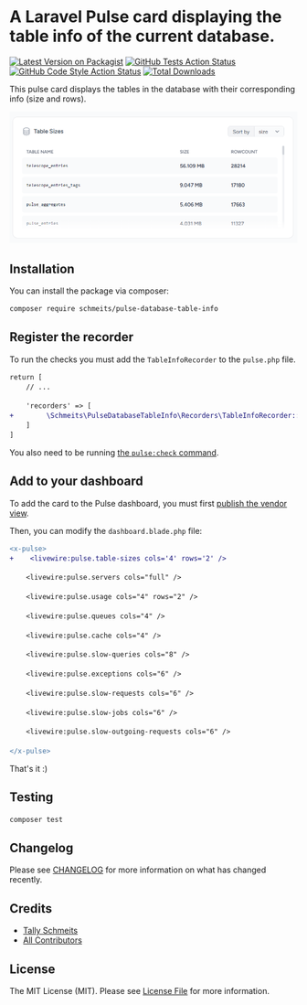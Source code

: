 # A Laravel Pulse card displaying the table info of the current database.

[![Latest Version on Packagist](https://img.shields.io/packagist/v/schmeits/pulse-database-table-sizes.svg?style=flat-square)](https://packagist.org/packages/schmeits/pulse-database-table-sizes)
[![GitHub Tests Action Status](https://img.shields.io/github/actions/workflow/status/schmeits/pulse-database-table-sizes/run-tests.yml?branch=main&label=tests&style=flat-square)](https://github.com/schmeits/pulse-database-table-sizes/actions?query=workflow%3Arun-tests+branch%3Amain)
[![GitHub Code Style Action Status](https://img.shields.io/github/actions/workflow/status/schmeits/pulse-database-table-sizes/fix-php-code-style-issues.yml?branch=main&label=code%20style&style=flat-square)](https://github.com/schmeits/pulse-database-table-sizes/actions?query=workflow%3A"Fix+PHP+code+style+issues"+branch%3Amain)
[![Total Downloads](https://img.shields.io/packagist/dt/schmeits/pulse-database-table-sizes.svg?style=flat-square)](https://packagist.org/packages/schmeits/pulse-database-table-sizes)

This pulse card displays the tables in the database with their corresponding info (size and rows).

![example-screenshot.png](docs-assets%2Fscreenshots%2Fexample-screenshot.png)

## Installation

You can install the package via composer:

```bash
composer require schmeits/pulse-database-table-info
```

## Register the recorder

To run the checks you must add the `TableInfoRecorder` to the `pulse.php` file.

```diff
return [
    // ...
    
    'recorders' => [
+        \Schmeits\PulseDatabaseTableInfo\Recorders\TableInfoRecorder::class => [],
    ]
]
```

You also need to be running [the `pulse:check` command](https://laravel.com/docs/10.x/pulse#dashboard-cards).

## Add to your dashboard

To add the card to the Pulse dashboard, you must first [publish the vendor view](https://laravel.com/docs/10.x/pulse#dashboard-customization).

Then, you can modify the `dashboard.blade.php` file:

```diff
<x-pulse>
+    <livewire:pulse.table-sizes cols='4' rows='2' />

    <livewire:pulse.servers cols="full" />

    <livewire:pulse.usage cols="4" rows="2" />

    <livewire:pulse.queues cols="4" />

    <livewire:pulse.cache cols="4" />

    <livewire:pulse.slow-queries cols="8" />

    <livewire:pulse.exceptions cols="6" />

    <livewire:pulse.slow-requests cols="6" />

    <livewire:pulse.slow-jobs cols="6" />

    <livewire:pulse.slow-outgoing-requests cols="6" />

</x-pulse>
```

That's it :)

## Testing

```bash
composer test
```

## Changelog

Please see [CHANGELOG](CHANGELOG.md) for more information on what has changed recently.

## Credits

- [Tally Schmeits](https://github.com/schmeits)
- [All Contributors](../../contributors)

## License

The MIT License (MIT). Please see [License File](LICENSE.md) for more information.
